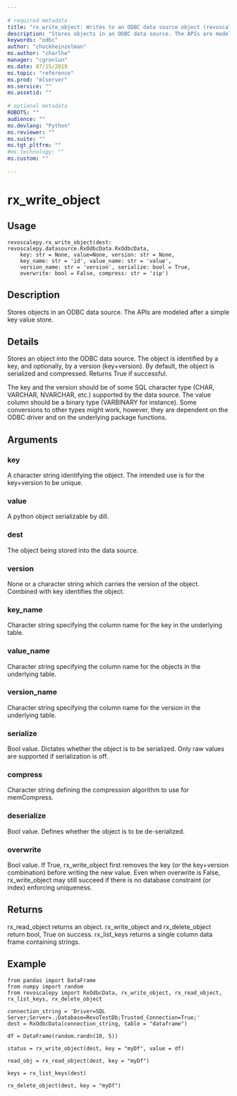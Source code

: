 ```yaml
--- 
 
# required metadata 
title: "rx_write_object: Writes to an ODBC data source object (revoscalepy)" 
description: "Stores objects in an ODBC data source. The APIs are modelled after a simple key value store." 
keywords: "odbc" 
author: "chuckheinzelman"
ms.author: "charlhe" 
manager: "cgronlun" 
ms.date: 07/15/2019
ms.topic: "reference" 
ms.prod: "mlserver" 
ms.service: "" 
ms.assetid: "" 
 
# optional metadata 
ROBOTS: "" 
audience: "" 
ms.devlang: "Python" 
ms.reviewer: "" 
ms.suite: "" 
ms.tgt_pltfrm: "" 
#ms.technology: "" 
ms.custom: "" 
 
---
```


# rx_write_object


 


## Usage



```
revoscalepy.rx_write_object(dest: revoscalepy.datasource.RxOdbcData.RxOdbcData,
    key: str = None, value=None, version: str = None,
    key_name: str = 'id', value_name: str = 'value',
    version_name: str = 'version', serialize: bool = True,
    overwrite: bool = False, compress: str = 'zip')
```





## Description

Stores objects in an ODBC data source. The APIs are modeled
after a simple key value store.


## Details

Stores an object into the ODBC data source. The object
is identified by a key, and optionally, by a version (key+version). By
default, the object is serialized and compressed. Returns True if
successful.

The key and the version should be of some SQL character type
(CHAR, VARCHAR, NVARCHAR, etc.) supported by the data source. The value
column should be a binary type (VARBINARY for instance). Some
conversions to other types might work, however, they are dependent on
the ODBC driver and on the underlying package functions.


## Arguments


### key

A character string identifying the object. The intended use is
for the key+version to be unique.


### value

A python object serializable by dill.


### dest

The object being stored into the data source.


### version

None or a character string which carries the version of the
object. Combined with key identifies the object.


### key_name

Character string specifying the column name for the key in
the underlying table.


### value_name

Character string specifying the column name for the
objects in the underlying table.


### version_name

Character string specifying the column name for the
version in the underlying table.


### serialize

Bool value. Dictates whether the object is to be
serialized. Only raw values are supported if serialization is off.


### compress

Character string defining the compression algorithm to use
for memCompress.


### deserialize

Bool value. Defines whether the object is to be
de-serialized.


### overwrite

Bool value. If True, rx_write_object first removes the
key (or the key+version combination) before writing the new value. Even
when overwrite is False, rx_write_object may still succeed if there is no
database constraint (or index) enforcing uniqueness.


## Returns

rx_read_object returns an object. rx_write_object and rx_delete_object
return bool, True on success. rx_list_keys returns a single column
data frame containing strings.


## Example



```
from pandas import DataFrame
from numpy import random
from revoscalepy import RxOdbcData, rx_write_object, rx_read_object, rx_list_keys, rx_delete_object

connection_string = 'Driver=SQL Server;Server=.;Database=RevoTestDb;Trusted_Connection=True;'
dest = RxOdbcData(connection_string, table = "dataframe")

df = DataFrame(random.randn(10, 5))

status = rx_write_object(dest, key = "myDf", value = df)

read_obj = rx_read_object(dest, key = "myDf")

keys = rx_list_keys(dest)

rx_delete_object(dest, key = "myDf")
```

